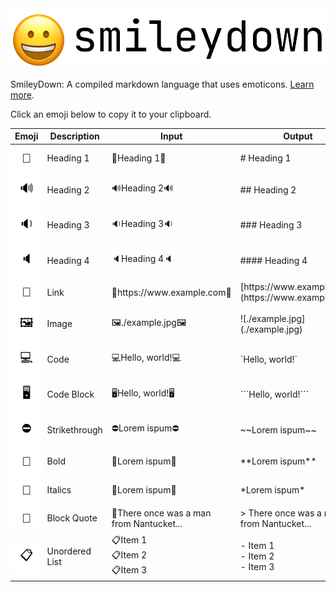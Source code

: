 <meta name="theme-color" content="#ffff00">

<div class="text-center mb-5">
  <img class="ms-2 me-2 w-75" src="./logo.png" alt="SmileyDown logo"/>
</div>

<p class="lead text-center">SmileyDown: A compiled markdown language that uses emoticons. <a href="https://www.github.com/willuhm-js/SmileyDown/">Learn more</a>.</p>
<p class="lead text-center mb-5">Click an emoji below to copy it to your clipboard.</p>

<script>
  function copy(e) {
    const temp = document.createElement("textarea");
    temp.value = e;
    document.body.appendChild(temp);
    temp.select();
    navigator.clipboard.writeText(temp.value);
    document.body.removeChild(temp);
  }
</script>
<style>
  .emojiButton {
    border: none;
    padding: 0.7rem;
    background-color: white;
    font-size: 20px;
    margin: 5px;
    width: 100%;
    height: 100%;
    margin: 0;
  }

  .emojiButton:hover {
    background-color: rgba(128, 128, 128, 0.4);
    transition: background-color 0.3s;
  }

  .emojiButton:active {
    background-color: rgba(128, 128, 128, 0.6);
    transition: background-color 0.1s;
  }
</style>
<table id="table" class="table table-bordered align-middle text-center">
  <thead>
    <tr>
      <th scope="col">Emoji</th>
      <th scope="col">Description</th>
      <th scope="col">Input</th>
      <th scope="col">Output</th>
    </tr>
  </thead>
  <tbody>
    <tr>
      <td style="padding: 0px;"><button class="emojiButton" onclick="copy(this.innerText)">📣</button></td>
      <td>Heading 1</td>
      <td>📣Heading 1📣</td>
      <td># Heading 1</td>
    </tr>
    <tr>
      <td style="padding: 0px;"><button class="emojiButton" onclick="copy(this.innerText)">🔊</button></td>
      <td>Heading 2</td>
      <td>🔊Heading 2🔊</td>
      <td>## Heading 2</td>
    </tr>
    <tr>
      <td style="padding: 0px;"><button class="emojiButton" onclick="copy(this.innerText)">🔉</button></td>
      <td>Heading 3</td>
      <td>🔉Heading 3🔉</td>
      <td>### Heading 3</td>
    </tr>
    <tr>
      <td style="padding: 0px;"><button class="emojiButton" onclick="copy(this.innerText)">🔈</button></td>
      <td>Heading 4</td>
      <td>🔈Heading 4🔈</td>
      <td>#### Heading 4</td>
    </tr>
    <tr>
      <td style="padding: 0px;"><button class="emojiButton" onclick="copy(this.innerText)">🔗</button></td>
      <td>Link</td>
      <td>🔗https://www.example.com🔗</td>
      <td>[https://www.example.com](https://www.example.com)</td>
    </tr>
    <tr>
      <td style="padding: 0px;"><button class="emojiButton" onclick="copy(this.innerText)">🖼</button></td>
      <td>Image</td>
      <td>🖼./example.jpg🖼</td>
      <td>![./example.jpg](./example.jpg)</td>
    </tr>
    <tr>
      <td style="padding: 0px;"><button class="emojiButton" onclick="copy(this.innerText)">💻</button></td>
      <td>Code</td>
      <td>💻Hello, world!💻</td>
      <td>`Hello, world!`</td>
    </tr>
    <tr>
      <td style="padding: 0px;"><button class="emojiButton" onclick="copy(this.innerText)">🖥</button></td>
      <td>Code Block</td>
      <td>🖥Hello, world!🖥</td>
      <td>```Hello, world!```</td>
    </tr>
    <tr>
      <td style="padding: 0px;"><button class="emojiButton" onclick="copy(this.innerText)">⛔</button></td>
      <td>Strikethrough</td>
      <td>⛔Lorem ispum⛔</td>
      <td>~~Lorem ispum~~</td>
    </tr>
    <tr>
      <td style="padding: 0px;"><button class="emojiButton" onclick="copy(this.innerText)">🦍</button></td>
      <td>Bold</td>
      <td>🦍Lorem ispum🦍</td>
      <td>**Lorem ispum**</td>
    </tr>
    <tr>
      <td style="padding: 0px;"><button class="emojiButton" onclick="copy(this.innerText)">🎩</button></td>
      <td>Italics</td>
      <td>🎩Lorem ispum🎩</td>
      <td>*Lorem ispum*</td>
    </tr>
    <tr>
      <td style="padding: 0px;"><button class="emojiButton" onclick="copy(this.innerText)">📜</button></td>
      <td>Block Quote</td>
      <td>📜There once was a man from Nantucket...</td>
      <td>&gt; There once was a man from Nantucket...</td>
    </tr>
    <tr>
      <td style="padding: 0px;"><button class="emojiButton" onclick="copy(this.innerText)">📋</button></td>
      <td>Unordered List</td>
      <td>
        📋Item 1<br />
        📋Item 2<br />
        📋Item 3
      </td>
      <td>
        - Item 1<br />
        - Item 2<br />
        - Item 3
      </td>
    </tr>
  </tbody>
</table>
